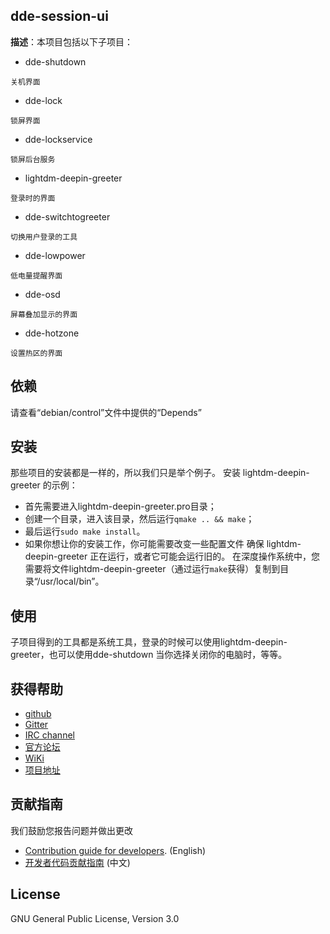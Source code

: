 ## dde-session-ui
**描述**：本项目包括以下子项目：

- dde-shutdown
```
关机界面
```
- dde-lock
```
锁屏界面
```
- dde-lockservice
```
锁屏后台服务
```
- lightdm-deepin-greeter
```
登录时的界面
```
- dde-switchtogreeter
```
切换用户登录的工具
```
- dde-lowpower
```
低电量提醒界面
```
- dde-osd
```
屏幕叠加显示的界面
```
- dde-hotzone
```
设置热区的界面
```

## 依赖
请查看“debian/control”文件中提供的“Depends”

## 安装
那些项目的安装都是一样的，所以我们只是举个例子。
安装 lightdm-deepin-greeter 的示例：

- 首先需要进入lightdm-deepin-greeter.pro目录；
- 创建一个目录，进入该目录，然后运行`qmake .. && make`；
- 最后运行`sudo make install`。
- 如果你想让你的安装工作，你可能需要改变一些配置文件
确保 lightdm-deepin-greeter 正在运行，或者它可能会运行旧的。
在深度操作系统中，您需要将文件lightdm-deepin-greeter（通过运行`make`获得）复制到目录“/usr/local/bin”。

## 使用
子项目得到的工具都是系统工具，登录的时候可以使用lightdm-deepin-greeter，也可以使用dde-shutdown
当你选择关闭你的电脑时，等等。

## 获得帮助
* [github](https://github.com/linuxdeepin/dde-session-ui)
* [Gitter](https://gitter.im/orgs/linuxdeepin/rooms)
* [IRC channel](https://webchat.freenode.net/?channels=deepin)
* [官方论坛](https://bbs.deepin.org)
* [WiKi](https://wiki.deepin.org/)
* [项目地址](https://github.com/linuxdeepin/dde-session-ui) 

## 贡献指南

我们鼓励您报告问题并做出更改

* [Contribution guide for developers](https://github.com/linuxdeepin/developer-center/wiki/Contribution-Guidelines-for-Developers-en). (English)
* [开发者代码贡献指南](https://github.com/linuxdeepin/developer-center/wiki/Contribution-Guidelines-for-Developers) (中文)

## License
GNU General Public License, Version 3.0
